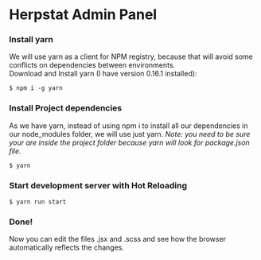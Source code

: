 # Herpstat Admin Panel


### Install yarn
We will use yarn as a client for NPM registry, because that will avoid some conflicts on dependencies between environments.  
Download and Install yarn (I have version 0.16.1 installed):
```
$ npm i -g yarn
```


### Install Project dependencies
As we have yarn, instead of using npm i to install all our dependencies in our node_modules folder, we will use just yarn.
*Note: you need to be sure your are inside the project folder because yarn will look for package.json file.*

``` 
$ yarn
```


### Start development server with Hot Reloading
```
$ yarn run start
```

### Done! 
Now you can edit the files .jsx and .scss and see how the browser automatically reflects the changes.